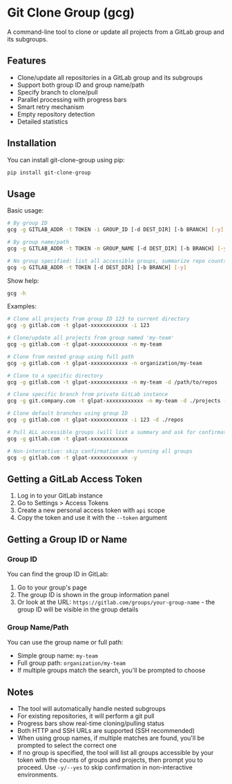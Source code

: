# Git Clone Group (gcg)

A command-line tool to clone or update all projects from a GitLab group and its subgroups.

## Features

- Clone/update all repositories in a GitLab group and its subgroups
- Support both group ID and group name/path
- Specify branch to clone/pull
- Parallel processing with progress bars
- Smart retry mechanism
- Empty repository detection
- Detailed statistics

## Installation

You can install git-clone-group using pip:

```bash
pip install git-clone-group
```

## Usage

Basic usage:

```bash
# By group ID
gcg -g GITLAB_ADDR -t TOKEN -i GROUP_ID [-d DEST_DIR] [-b BRANCH] [-y]

# By group name/path
gcg -g GITLAB_ADDR -t TOKEN -n GROUP_NAME [-d DEST_DIR] [-b BRANCH] [-y]

# No group specified: list all accessible groups, summarize repo counts, and prompt to proceed
gcg -g GITLAB_ADDR -t TOKEN [-d DEST_DIR] [-b BRANCH] [-y]
```

Show help:

```bash
gcg -h
```

Examples:

```bash
# Clone all projects from group ID 123 to current directory
gcg -g gitlab.com -t glpat-xxxxxxxxxxxx -i 123

# Clone/update all projects from group named 'my-team'
gcg -g gitlab.com -t glpat-xxxxxxxxxxxx -n my-team

# Clone from nested group using full path
gcg -g gitlab.com -t glpat-xxxxxxxxxxxx -n organization/my-team

# Clone to a specific directory
gcg -g gitlab.com -t glpat-xxxxxxxxxxxx -n my-team -d /path/to/repos

# Clone specific branch from private GitLab instance
gcg -g git.company.com -t glpat-xxxxxxxxxxxx -n my-team -d ./projects -b develop

# Clone default branches using group ID
gcg -g gitlab.com -t glpat-xxxxxxxxxxxx -i 123 -d ./repos

# Pull ALL accessible groups (will list a summary and ask for confirmation)
gcg -g gitlab.com -t glpat-xxxxxxxxxxxx

# Non-interactive: skip confirmation when running all groups
gcg -g gitlab.com -t glpat-xxxxxxxxxxxx -y
```

## Getting a GitLab Access Token

1. Log in to your GitLab instance
2. Go to Settings > Access Tokens
3. Create a new personal access token with `api` scope
4. Copy the token and use it with the `--token` argument

## Getting a Group ID or Name

### Group ID

You can find the group ID in GitLab:

1. Go to your group's page
2. The group ID is shown in the group information panel
3. Or look at the URL: `https://gitlab.com/groups/your-group-name` - the group ID will be visible in the group details

### Group Name/Path

You can use the group name or full path:

- Simple group name: `my-team`
- Full group path: `organization/my-team`
- If multiple groups match the search, you'll be prompted to choose

## Notes

- The tool will automatically handle nested subgroups
- For existing repositories, it will perform a git pull
- Progress bars show real-time cloning/pulling status
- Both HTTP and SSH URLs are supported (SSH recommended)
- When using group names, if multiple matches are found, you'll be prompted to select the correct one
- If no group is specified, the tool will list all groups accessible by your token with the counts of groups and projects, then prompt you to proceed. Use `-y/--yes` to skip confirmation in non-interactive environments.
